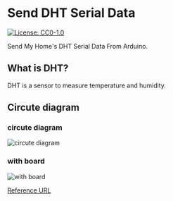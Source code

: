 # Send DHT Serial Data

[![License: CC0-1.0](https://img.shields.io/badge/License-CC0%201.0-orange.svg)](http://creativecommons.org/publicdomain/zero/1.0/)

Send My Home's DHT Serial Data From Arduino.

## What is DHT?

DHT is a sensor to measure temperature and humidity.

## Circute diagram

### circute diagram

![circute diagram](http://static.cactus.io/img/hookups/arduino/hookup-arduino-to-dht22-sensor.jpg)  

### with board

![with board](http://static.cactus.io/img/hookups/breadboards/hookup-arduino-dht22-breadboard.jpg)  

[Reference URL](http://cactus.io/hookups/sensors/temperature-humidity/dht22/hookup-arduino-to-dht22-temp-humidity-sensor)
